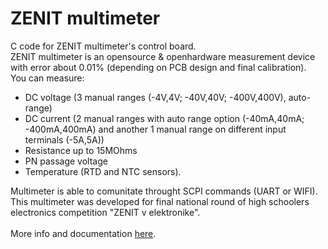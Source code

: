 # ZENIT multimeter
C code for ZENIT multimeter's control board.\
ZENIT multimeter is an opensource & openhardware measurement device with error about 0.01% (depending on PCB design and final calibration).\
You can measure:
 * DC voltage (3 manual ranges (-4V,4V; -40V,40V; -400V,400V), auto-range)
 * DC current (2 manual ranges with auto range option (-40mA,40mA; -400mA,400mA) and another 1 manual range on different input terminals (-5A,5A))
 * Resistance up to 15MOhms
 * PN passage voltage
 * Temperature (RTD and NTC sensors).

Multimeter is able to comunitate throught SCPI commands (UART or WIFI).
This multimeter was developed for final national round of high schoolers electronics competition "ZENIT v elektronike".\
\
More info and documentation [here](http://dvaluch.web.cern.ch/dvaluch/zenit/).
